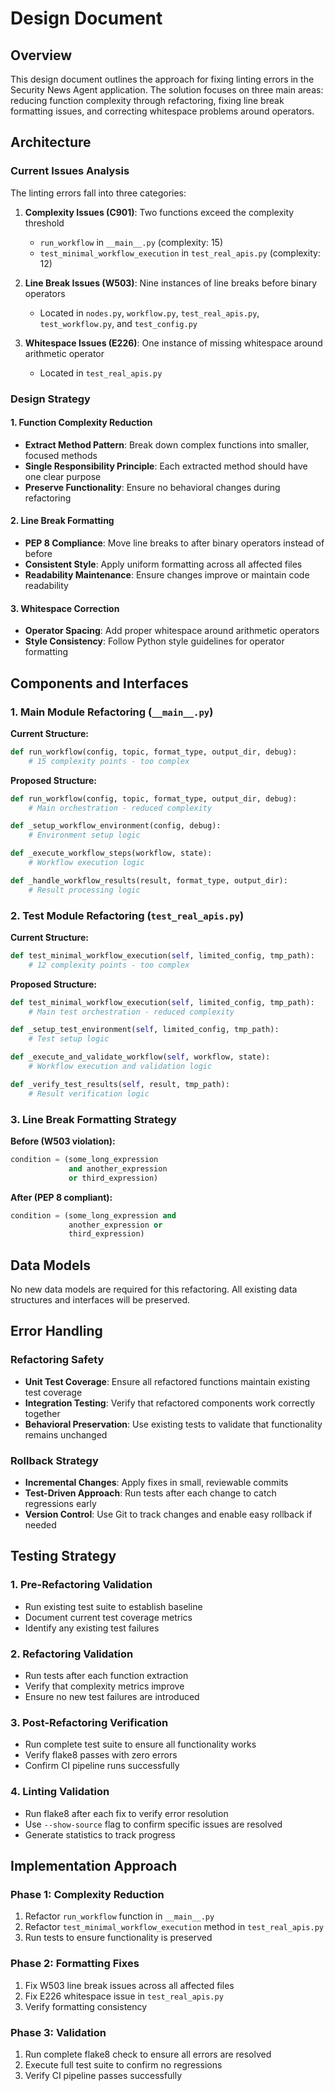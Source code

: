 # Design Document

## Overview

This design document outlines the approach for fixing linting errors in the Security News Agent application. The solution focuses on three main areas: reducing function complexity through refactoring, fixing line break formatting issues, and correcting whitespace problems around operators.

## Architecture

### Current Issues Analysis

The linting errors fall into three categories:

1. **Complexity Issues (C901)**: Two functions exceed the complexity threshold
   - `run_workflow` in `__main__.py` (complexity: 15)
   - `test_minimal_workflow_execution` in `test_real_apis.py` (complexity: 12)

2. **Line Break Issues (W503)**: Nine instances of line breaks before binary operators
   - Located in `nodes.py`, `workflow.py`, `test_real_apis.py`, `test_workflow.py`, and `test_config.py`

3. **Whitespace Issues (E226)**: One instance of missing whitespace around arithmetic operator
   - Located in `test_real_apis.py`

### Design Strategy

#### 1. Function Complexity Reduction

- **Extract Method Pattern**: Break down complex functions into smaller, focused methods
- **Single Responsibility Principle**: Each extracted method should have one clear purpose
- **Preserve Functionality**: Ensure no behavioral changes during refactoring

#### 2. Line Break Formatting

- **PEP 8 Compliance**: Move line breaks to after binary operators instead of before
- **Consistent Style**: Apply uniform formatting across all affected files
- **Readability Maintenance**: Ensure changes improve or maintain code readability

#### 3. Whitespace Correction

- **Operator Spacing**: Add proper whitespace around arithmetic operators
- **Style Consistency**: Follow Python style guidelines for operator formatting

## Components and Interfaces

### 1. Main Module Refactoring (`__main__.py`)

**Current Structure:**

```python
def run_workflow(config, topic, format_type, output_dir, debug):
    # 15 complexity points - too complex
```

**Proposed Structure:**

```python
def run_workflow(config, topic, format_type, output_dir, debug):
    # Main orchestration - reduced complexity

def _setup_workflow_environment(config, debug):
    # Environment setup logic

def _execute_workflow_steps(workflow, state):
    # Workflow execution logic

def _handle_workflow_results(result, format_type, output_dir):
    # Result processing logic
```

### 2. Test Module Refactoring (`test_real_apis.py`)

**Current Structure:**

```python
def test_minimal_workflow_execution(self, limited_config, tmp_path):
    # 12 complexity points - too complex
```

**Proposed Structure:**

```python
def test_minimal_workflow_execution(self, limited_config, tmp_path):
    # Main test orchestration - reduced complexity

def _setup_test_environment(self, limited_config, tmp_path):
    # Test setup logic

def _execute_and_validate_workflow(self, workflow, state):
    # Workflow execution and validation logic

def _verify_test_results(self, result, tmp_path):
    # Result verification logic
```

### 3. Line Break Formatting Strategy

**Before (W503 violation):**

```python
condition = (some_long_expression
             and another_expression
             or third_expression)
```

**After (PEP 8 compliant):**

```python
condition = (some_long_expression and
             another_expression or
             third_expression)
```

## Data Models

No new data models are required for this refactoring. All existing data structures and interfaces will be preserved.

## Error Handling

### Refactoring Safety

- **Unit Test Coverage**: Ensure all refactored functions maintain existing test coverage
- **Integration Testing**: Verify that refactored components work correctly together
- **Behavioral Preservation**: Use existing tests to validate that functionality remains unchanged

### Rollback Strategy

- **Incremental Changes**: Apply fixes in small, reviewable commits
- **Test-Driven Approach**: Run tests after each change to catch regressions early
- **Version Control**: Use Git to track changes and enable easy rollback if needed

## Testing Strategy

### 1. Pre-Refactoring Validation

- Run existing test suite to establish baseline
- Document current test coverage metrics
- Identify any existing test failures

### 2. Refactoring Validation

- Run tests after each function extraction
- Verify that complexity metrics improve
- Ensure no new test failures are introduced

### 3. Post-Refactoring Verification

- Run complete test suite to ensure all functionality works
- Verify flake8 passes with zero errors
- Confirm CI pipeline runs successfully

### 4. Linting Validation

- Run flake8 after each fix to verify error resolution
- Use `--show-source` flag to confirm specific issues are resolved
- Generate statistics to track progress

## Implementation Approach

### Phase 1: Complexity Reduction

1. Refactor `run_workflow` function in `__main__.py`
2. Refactor `test_minimal_workflow_execution` method in `test_real_apis.py`
3. Run tests to ensure functionality is preserved

### Phase 2: Formatting Fixes

1. Fix W503 line break issues across all affected files
2. Fix E226 whitespace issue in `test_real_apis.py`
3. Verify formatting consistency

### Phase 3: Validation

1. Run complete flake8 check to ensure all errors are resolved
2. Execute full test suite to confirm no regressions
3. Verify CI pipeline passes successfully
